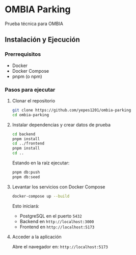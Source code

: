 # OMBIA Parking

Prueba técnica para OMBIA

## Instalación y Ejecución

### Prerrequisitos

- Docker
- Docker Compose
- pnpm (o npm)

### Pasos para ejecutar

1. Clonar el repositorio

   ```bash
   git clone https://github.com/yepes1201/ombia-parking
   cd ombia-parking
   ```

2. Instalar dependencias y crear datos de prueba

   ```bash
   cd backend
   pnpm install
   cd ../frontend
   pnpm install
   cd ..
   ```

   Estando en la raíz ejecutar:

   ```bash
   pnpm db:push
   pnpm db:seed
   ```

3. Levantar los servicios con Docker Compose

   ```bash
   docker-compose up --build
   ```

   Esto iniciará:

   - PostgreSQL en el puerto `5432`
   - Backend en `http://localhost:3000`
   - Frontend en `http://localhost:5173`

4. Acceder a la aplicación

   Abre el navegador en: `http://localhost:5173`
